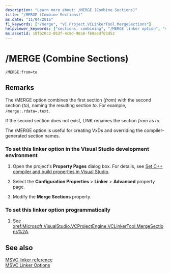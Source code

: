 ```yaml
---
description: "Learn more about: /MERGE (Combine Sections)"
title: "/MERGE (Combine Sections)"
ms.date: "11/04/2016"
f1_keywords: ["/merge", "VC.Project.VCLinkerTool.MergeSections"]
helpviewer_keywords: ["sections, combining", "/MERGE linker option", "sections, naming", "sections", "-MERGE linker option", "MERGE linker option"]
ms.assetid: 10fb20c2-0b3f-4c8d-98a8-f69aedf03d52
---
```

# /MERGE (Combine Sections)

```
/MERGE:from=to
```

## Remarks

The /MERGE option combines the first section (*from*) with the second section (*to*), naming the resulting section *to*. For example, `/merge:.rdata=.text`.

If the second section does not exist, LINK renames the section *from* as *to*.

The /MERGE option is useful for creating VxDs and overriding the compiler-generated section names.

### To set this linker option in the Visual Studio development environment

1. Open the project's **Property Pages** dialog box. For details, see [Set C++ compiler and build properties in Visual Studio](../working-with-project-properties.md).

1. Select the **Configuration Properties** > **Linker** > **Advanced** property page.

1. Modify the **Merge Sections** property.

### To set this linker option programmatically

1. See <xref:Microsoft.VisualStudio.VCProjectEngine.VCLinkerTool.MergeSections%2A>.

## See also

[MSVC linker reference](linking.md)<br/>
[MSVC Linker Options](linker-options.md)
